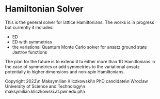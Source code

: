 # Hamiltonian Solver

This is the general solver for lattice Hamiltonians. The works is in progress but currently it includes:
- ED
- ED with symmetries
- the variational Quantum Monte Carlo solver for ansatz ground state Jastrov functions

The plan for the future is to extend it to either more than 1D Hamitlonians in the case of symmetries or add symmetries to the variational ansatz potentially 
in higher dimensions and non-spin Hamiltonians.

Copyright 2022\n
Maksymilian Kliczkowski\n
PhD candidate\n
Wroclaw University of Science and Technology\n
maksymilian.kliczkowski.at.pwr.edu.pl\n
